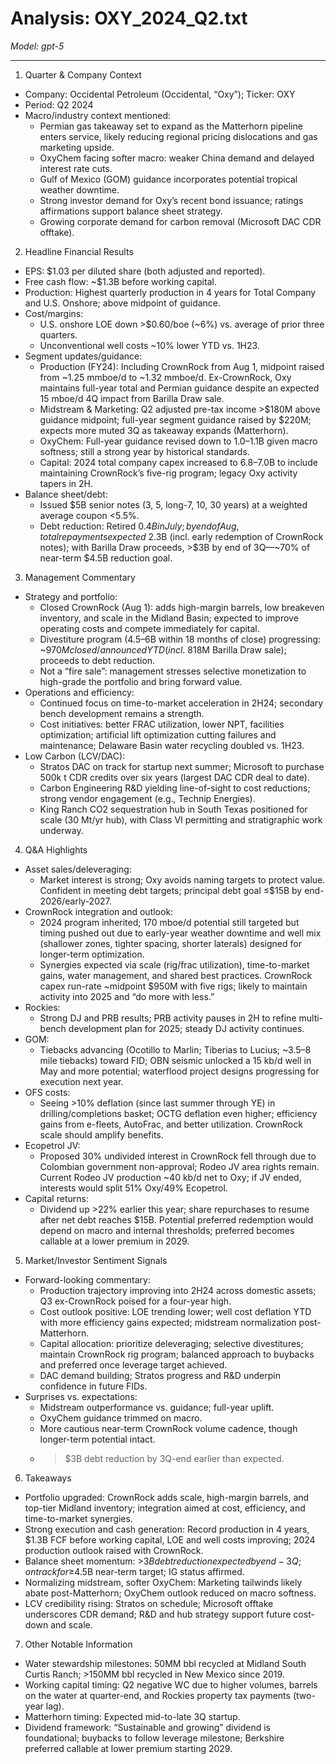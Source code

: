# Analysis: OXY_2024_Q2.txt

*Model: gpt-5*

---

1) Quarter & Company Context
- Company: Occidental Petroleum (Occidental, “Oxy”); Ticker: OXY
- Period: Q2 2024
- Macro/industry context mentioned:
  - Permian gas takeaway set to expand as the Matterhorn pipeline enters service, likely reducing regional pricing dislocations and gas marketing upside.
  - OxyChem facing softer macro: weaker China demand and delayed interest rate cuts.
  - Gulf of Mexico (GOM) guidance incorporates potential tropical weather downtime.
  - Strong investor demand for Oxy’s recent bond issuance; ratings affirmations support balance sheet strategy.
  - Growing corporate demand for carbon removal (Microsoft DAC CDR offtake).

2) Headline Financial Results
- EPS: $1.03 per diluted share (both adjusted and reported).
- Free cash flow: ~$1.3B before working capital.
- Production: Highest quarterly production in 4 years for Total Company and U.S. Onshore; above midpoint of guidance.
- Cost/margins:
  - U.S. onshore LOE down >$0.60/boe (~6%) vs. average of prior three quarters.
  - Unconventional well costs ~10% lower YTD vs. 1H23.
- Segment updates/guidance:
  - Production (FY24): Including CrownRock from Aug 1, midpoint raised from ~1.25 mmboe/d to ~1.32 mmboe/d. Ex-CrownRock, Oxy maintains full-year total and Permian guidance despite an expected 15 mboe/d 4Q impact from Barilla Draw sale.
  - Midstream & Marketing: Q2 adjusted pre-tax income >$180M above guidance midpoint; full-year segment guidance raised by $220M; expects more muted 3Q as takeaway expands (Matterhorn).
  - OxyChem: Full-year guidance revised down to $1.0–$1.1B given macro softness; still a strong year by historical standards.
  - Capital: 2024 total company capex increased to $6.8–$7.0B to include maintaining CrownRock’s five-rig program; legacy Oxy activity tapers in 2H.
- Balance sheet/debt:
  - Issued $5B senior notes (3, 5, long-7, 10, 30 years) at a weighted average coupon <5.5%.
  - Debt reduction: Retired $0.4B in July; by end of Aug, total repayments expected ~$2.3B (incl. early redemption of CrownRock notes); with Barilla Draw proceeds, >$3B by end of 3Q—~70% of near-term $4.5B reduction goal.

3) Management Commentary
- Strategy and portfolio:
  - Closed CrownRock (Aug 1): adds high-margin barrels, low breakeven inventory, and scale in the Midland Basin; expected to improve operating costs and compete immediately for capital.
  - Divestiture program ($4.5–$6B within 18 months of close) progressing: ~$970M closed/announced YTD (incl. ~$818M Barilla Draw sale); proceeds to debt reduction.
  - Not a “fire sale”: management stresses selective monetization to high-grade the portfolio and bring forward value.
- Operations and efficiency:
  - Continued focus on time-to-market acceleration in 2H24; secondary bench development remains a strength.
  - Cost initiatives: better FRAC utilization, lower NPT, facilities optimization; artificial lift optimization cutting failures and maintenance; Delaware Basin water recycling doubled vs. 1H23.
- Low Carbon (LCV/DAC):
  - Stratos DAC on track for startup next summer; Microsoft to purchase 500k t CDR credits over six years (largest DAC CDR deal to date).
  - Carbon Engineering R&D yielding line-of-sight to cost reductions; strong vendor engagement (e.g., Technip Energies).
  - King Ranch CO2 sequestration hub in South Texas positioned for scale (30 Mt/yr hub), with Class VI permitting and stratigraphic work underway.

4) Q&A Highlights
- Asset sales/deleveraging:
  - Market interest is strong; Oxy avoids naming targets to protect value. Confident in meeting debt targets; principal debt goal ≤$15B by end-2026/early-2027.
- CrownRock integration and outlook:
  - 2024 program inherited; 170 mboe/d potential still targeted but timing pushed out due to early-year weather downtime and well mix (shallower zones, tighter spacing, shorter laterals) designed for longer-term optimization.
  - Synergies expected via scale (rig/frac utilization), time-to-market gains, water management, and shared best practices. CrownRock capex run-rate ~midpoint $950M with five rigs; likely to maintain activity into 2025 and “do more with less.”
- Rockies:
  - Strong DJ and PRB results; PRB activity pauses in 2H to refine multi-bench development plan for 2025; steady DJ activity continues.
- GOM:
  - Tiebacks advancing (Ocotillo to Marlin; Tiberias to Lucius; ~3.5–8 mile tiebacks) toward FID; OBN seismic unlocked a 15 kb/d well in May and more potential; waterflood project designs progressing for execution next year.
- OFS costs:
  - Seeing >10% deflation (since last summer through YE) in drilling/completions basket; OCTG deflation even higher; efficiency gains from e-fleets, AutoFrac, and better utilization. CrownRock scale should amplify benefits.
- Ecopetrol JV:
  - Proposed 30% undivided interest in CrownRock fell through due to Colombian government non-approval; Rodeo JV area rights remain. Current Rodeo JV production ~40 kb/d net to Oxy; if JV ended, interests would split 51% Oxy/49% Ecopetrol.
- Capital returns:
  - Dividend up >22% earlier this year; share repurchases to resume after net debt reaches $15B. Potential preferred redemption would depend on macro and internal thresholds; preferred becomes callable at a lower premium in 2029.

5) Market/Investor Sentiment Signals
- Forward-looking commentary:
  - Production trajectory improving into 2H24 across domestic assets; Q3 ex-CrownRock poised for a four-year high.
  - Cost outlook positive: LOE trending lower; well cost deflation YTD with more efficiency gains expected; midstream normalization post-Matterhorn.
  - Capital allocation: prioritize deleveraging; selective divestitures; maintain CrownRock rig program; balanced approach to buybacks and preferred once leverage target achieved.
  - DAC demand building; Stratos progress and R&D underpin confidence in future FIDs.
- Surprises vs. expectations:
  - Midstream outperformance vs. guidance; full-year uplift.
  - OxyChem guidance trimmed on macro.
  - More cautious near-term CrownRock volume cadence, though longer-term potential intact.
  - >$3B debt reduction by 3Q-end earlier than expected.

6) Takeaways
- Portfolio upgraded: CrownRock adds scale, high-margin barrels, and top-tier Midland inventory; integration aimed at cost, efficiency, and time-to-market synergies.
- Strong execution and cash generation: Record production in 4 years, $1.3B FCF before working capital, LOE and well costs improving; 2024 production outlook raised with CrownRock.
- Balance sheet momentum: >$3B debt reduction expected by end-3Q; on track for ≥$4.5B near-term target; IG status affirmed.
- Normalizing midstream, softer OxyChem: Marketing tailwinds likely abate post-Matterhorn; OxyChem outlook reduced on macro softness.
- LCV credibility rising: Stratos on schedule; Microsoft offtake underscores CDR demand; R&D and hub strategy support future cost-down and scale.

7) Other Notable Information
- Water stewardship milestones: 50MM bbl recycled at Midland South Curtis Ranch; >150MM bbl recycled in New Mexico since 2019.
- Working capital timing: Q2 negative WC due to higher volumes, barrels on the water at quarter-end, and Rockies property tax payments (two-year lag).
- Matterhorn timing: Expected mid-to-late 3Q startup.
- Dividend framework: “Sustainable and growing” dividend is foundational; buybacks to follow leverage milestone; Berkshire preferred callable at lower premium starting 2029.